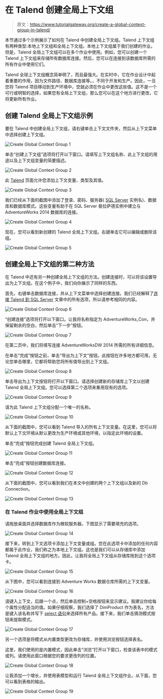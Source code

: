 # 在 Talend 创建全局上下文组

> 原文：<https://www.tutorialgateway.org/create-a-global-context-group-in-talend/>

本节通过多个示例展示了如何在 Talend 中创建全局上下文组。Talend 上下文组有两种类型:本地上下文组和全局上下文组。本地上下文组属于我们创建的作业。但是，Talend 全局上下文组可以在多个作业中使用。例如，您可以创建一个 Talend 上下文组来存储所有数据库连接。然后，您可以在连接到该数据库所需的所有作业中使用它们。

Talend 全球上下文组概念简单明了，而且最强大。在实时中，它在作业设计中起着重要的作用，因为文件路径、数据库连接等。，不同于开发和生产。因此，一旦您将 Talend 项目移动到生产环境中，您就必须在作业中更改这些值。这不是一个可行或明智的选择，如果您有全局上下文组，那么您可以在这个地方进行更改，它将更新所有作业。

## 创建 Talend 全局上下文组示例

要在 Talend 中创建全局上下文组，请右键单击上下文文件夹，然后从上下文菜单中选择创建上下文组。

![Create Global Context Group 1](img/627f3aa04e4518bf02cc1790dee3b621.png)

单击“创建上下文组”选项将打开以下窗口。请填写上下文组名称、此上下文组的用途以及上下文组变量的简要描述。

![Create Global Context Group 2](img/1f693108c84a6237d3a814d8921d5fd5.png)

此 [Talend](https://www.tutorialgateway.org/talend-tutorial/) 页面允许您添加上下文变量、类型及其值。

![Create Global Context Group 3](img/f3c2da9bf524a82368ea6d60ed77c7ad.png)

我们已经从下面的截图中添加了登录、密码、服务器( [SQL Server](https://www.tutorialgateway.org/sql/) 实例名)、数据库和数据库模式。这些变量有助于在 SQL Server 普拉萨德实例中建立与 AdventureWorks 2014 数据库的连接。

![Create Global Context Group 4](img/05098fdc0abf014c10a6cb086bc3208d.png)

现在，您可以看到新创建的 Talend 全局上下文组。右键单击它可以编辑或删除该组。

![Create Global Context Group 5](img/b8e61509d3133abb656708511c8c1a00.png)

## 创建全局上下文组的第二种方法

在 Talend 中还有另一种创建全局上下文组的方法。创建连接时，可以将该设置导出为上下文组。在这个例子中，我们向你展示了同样的东西。

首先，右键单击数据库连接，并从上下文菜单中选择创建连接。我们已经解释了[连接 Talend 到 SQL Server](https://www.tutorialgateway.org/connect-talend-to-sql-server/) 文章中的所有选项，所以请参考相同的内容。

![Create Global Context Group 6](img/566c322ced32e5e27fcdde93dae2a13a.png)

“创建连接”选项将打开以下窗口。让我将名称指定为 AdventureWorks_Con，并保留剩余的空白，然后单击“下一步”按钮。

![Create Global Context Group 7](img/acc565625a205a189255aa889143bf99.png)

在第二页中，我们将填写连接 AdventureWorksDW 2014 所需的所有详细信息。

在单击“完成”按钮之前，单击“导出为上下文”按钮。此按钮在许多地方都可用，无论您单击哪里，它都将帮助您将所有值导出到上下文组。

![Create Global Context Group 8](img/dbf7dc037aeb8ac81b96e4097c1e9f5b.png)

单击导出为上下文按钮将打开以下窗口。请选择创建新的存储库上下文以创建 Talend 全局上下文组。您可以选择第二个选项来重用现有的选项。

![Create Global Context Group 9](img/eaa4ec6e7f7f6e5a08411af7e93ecb08.png)

请为此 Talend 上下文组分配一个唯一的名称。

![Create Global Context Group 10](img/e534b32a078d8c1272d51bce35ed29ed.png)

从下面的截图中，您可以看到 Talend 导入的所有上下文变量。在这里，您可以将默认上下文环境从默认更改为生产环境或其他环境，以指定此环境的设置。

单击“完成”按钮完成创建 Talend 全局上下文组。

![Create Global Context Group 11](img/0cc415a6a1cf6aad47d9674e7c1c0b0f.png)

单击“完成”按钮创建数据库连接。

![Create Global Context Group 12](img/81d926692d9eb59756f2dcb5ec329565.png)

从下面的截图中，您可以看到我们在本文中创建的两个上下文组以及新的 Db Connection。

![Create Global Context Group 13](img/727e9204dcd636c8d9150af5d0202dff.png)

### 在 Talend 作业中使用全局上下文组

请拖放桌面并选择数据库作为微软服务器。下图显示了需要填充的选项。

![Create Global Context Group 14](img/9c72f02004388c49aa81bd261f01fc0f.png)

接下来，转到上下文选项卡添加上下文变量或组。您在此选项卡中添加的任何内容都属于此作业，我们称之为本地上下文组。这也是我们可以从存储库中添加 Talend 全局上下文组的地方。因此，让我将全局上下文组从存储库拖到这个选项卡。

![Create Global Context Group 15](img/1c11042b57ce161c6adbc773628f4f42.png)

从下图中，您可以看到连接到 Adventure Works 数据仓库所需的上下文变量。

![Create Global Context Group 16](img/8a00ca3990122341a13d90773d65fd66.png)

请键入上下文，后跟一个点，然后单击控制+空格按钮来显示建议。我建议你给每个属性分配适当的值。如果仔细观察，我们选择了 DimProduct 作为表名，方法是键入该名称并写下 [select 语句](https://www.tutorialgateway.org/sql-select-statement/)来选择所有产品。接下来，我们单击猜测模式按钮来提取模式。

![Create Global Context Group 17](img/1e0570fe76432842266e3253ce68e7cc.png)

另一个选项是将模式从内置类型更改为存储库，并使用浏览按钮选择表名。

这里，我们使用的是内置模式，因此单击“浏览”打开以下窗口，检查该表中的模式或列。请使用此窗口根据您的要求更改列的位置。

![Create Global Context Group 18](img/335b623cbb7bb57e9faea0f6cad80733.png)

让我添加一个增长，并使用表模型和运行 Talend 全局上下文组作业。从下面，您可以看到表格的输出。

![Create Global Context Group 19](img/f23eafe4a0b5519850d23b49176a65f3.png)